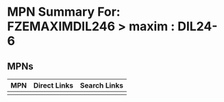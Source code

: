 



# MPN Summary For: FZEMAXIMDIL246 > maxim : DIL24-6

## MPNs
  

|MPN|Direct Links|Search Links|
| :--- | :--- | :--- |
||||
